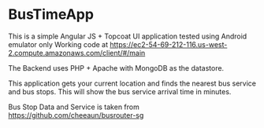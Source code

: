 BusTimeApp
==========

This is a simple Angular JS + Topcoat UI application tested using Android emulator only
Working code at https://ec2-54-69-212-116.us-west-2.compute.amazonaws.com/client/#/main

The Backend uses PHP + Apache with MongoDB as the datastore.

This application gets your current location and finds the nearest bus service and
bus stops. This will show the bus service arrival time in minutes.

Bus Stop Data and Service is taken from https://github.com/cheeaun/busrouter-sg
